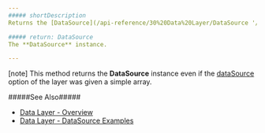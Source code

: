 ```yaml
---
##### shortDescription
Returns the [DataSource](/api-reference/30%20Data%20Layer/DataSource '/Documentation/ApiReference/Data_Layer/DataSource/') instance.

##### return: DataSource
The **DataSource** instance.

---
```

[note] This method returns the **DataSource** instance even if the [dataSource](/api-reference/20%20Data%20Visualization%20Widgets/dxVectorMap/1%20Configuration/layers/dataSource.md '/Documentation/ApiReference/Data_Visualization_Widgets/dxVectorMap/Configuration/layers/#dataSource') option of the layer was given a simple array.

#####See Also#####
- [Data Layer - Overview](/concepts/30%20Data%20Layer/5%20Data%20Layer '/Documentation/Guide/Data_Layer/Data_Layer/')
- [Data Layer - DataSource Examples](/concepts/30%20Data%20Layer/51%20Data%20Source%20Examples '/Documentation/Guide/Data_Layer/Data_Source_Examples/')
